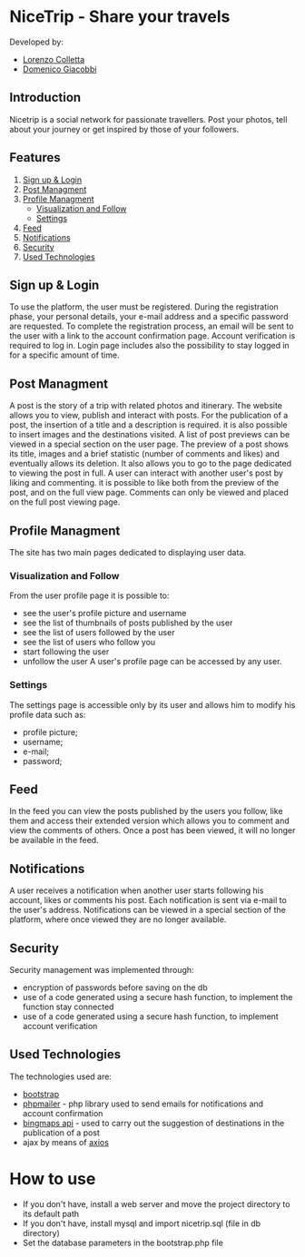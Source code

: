 # NiceTrip - Share your travels

Developed by:
- [Lorenzo Colletta](https://github.com/LorenzoColletta)
- [Domenico Giacobbi](https://github.com/giacobbidomenico)

## Introduction

Nicetrip is a social network for passionate travellers. Post your photos, tell about your journey or get inspired by those of your followers.

## Features

1. [Sign up & Login](#sign-up--login)
2. [Post Managment](#post-managment)
3. [Profile Managment](#post-managment)
   - [Visualization and Follow](#visualization-and-follow)
   - [Settings](#settings)
4. [Feed](#feed)
5. [Notifications](#notifications)
6. [Security](#security)
7. [Used Technologies](#security)

## Sign up & Login
To use the platform, the user must be registered. During the registration phase, your personal details, your e-mail address and a specific password are requested. 
To complete the registration process, an email will be sent to the user with a link to the account confirmation page.
Account verification is required to log in.
Login page includes also the possibility to stay logged in for a specific amount of time.

## Post Managment
A post is the story of a trip with related photos and itinerary.
The website allows you to view, publish and interact with posts.
For the publication of a post, the insertion of a title and a description is required. it is also possible to insert images and the destinations visited.
A list of post previews can be viewed in a special section on the user page.
The preview of a post shows its title, images and a brief statistic (number of comments and likes) and eventually allows its deletion.
It also allows you to go to the page dedicated to viewing the post in full.
A user can interact with another user's post by liking and commenting. it is possible to like both from the preview of the post, and on the full view page.
Comments can only be viewed and placed on the full post viewing page.

## Profile Managment
The site has two main pages dedicated to displaying user data.

### Visualization and Follow
From the user profile page it is possible to:
- see the user's profile picture and username
- see the list of thumbnails of posts published by the user
- see the list of users followed by the user
- see the list of users who follow you
- start following the user
- unfollow the user
A user's profile page can be accessed by any user.

### Settings
The settings page is accessible only by its user and allows him to modify his profile data such as:
- profile picture;
- username;
- e-mail;
- password;

## Feed
In the feed you can view the posts published by the users you follow, like them and access their extended version which allows you to comment and view the comments of others.
Once a post has been viewed, it will no longer be available in the feed.

## Notifications
A user receives a notification when another user starts following his account, likes or comments his post.
Each notification is sent via e-mail to the user's address.
Notifications can be viewed in a special section of the platform, where once viewed they are no longer available.

## Security
Security management was implemented through:
- encryption of passwords before saving on the db
- use of a code generated using a secure hash function, to implement the function stay connected
- use of a code generated using a secure hash function, to implement account verification

## Used Technologies
The technologies used are:
- [bootstrap](https://getbootstrap.com/docs/5.3/getting-started/introduction/)
- [phpmailer](https://github.com/PHPMailer/PHPMailer) - php library used to send emails for notifications and account confirmation
- [bingmaps api](https://learn.microsoft.com/en-us/bingmaps/) - used to carry out the suggestion of destinations in the publication of a post
- ajax by means of [axios](https://axios-http.com/)

# How to use
- If you don't have, install a web server and move the project directory to its default path
- If you don't have, install mysql and import nicetrip.sql (file in db directory)
- Set the database parameters in the bootstrap.php file
